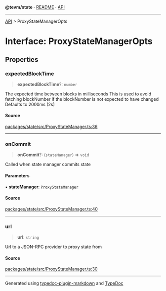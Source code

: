 **@tevm/state** ∙ [README](../README.md) ∙ [API](../API.md)

***

[API](../API.md) > ProxyStateManagerOpts

# Interface: ProxyStateManagerOpts

## Properties

### expectedBlockTime

> **expectedBlockTime**?: `number`

The expected time between blocks in milliseconds
This is used to avoid fetching blockNumber if the blockNumber is not expected to have changed
Defaults to 2000ms (2s)

#### Source

[packages/state/src/ProxyStateManager.ts:36](https://github.com/evmts/tevm-monorepo/blob/main/packages/state/src/ProxyStateManager.ts#L36)

***

### onCommit

> **onCommit**?: (`stateManager`) => `void`

Called when state manager commits state

#### Parameters

▪ **stateManager**: [`ProxyStateManager`](../classes/ProxyStateManager.md)

#### Source

[packages/state/src/ProxyStateManager.ts:40](https://github.com/evmts/tevm-monorepo/blob/main/packages/state/src/ProxyStateManager.ts#L40)

***

### url

> **url**: `string`

Url to a JSON-RPC provider to proxy state from

#### Source

[packages/state/src/ProxyStateManager.ts:30](https://github.com/evmts/tevm-monorepo/blob/main/packages/state/src/ProxyStateManager.ts#L30)

***
Generated using [typedoc-plugin-markdown](https://www.npmjs.com/package/typedoc-plugin-markdown) and [TypeDoc](https://typedoc.org/)
